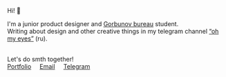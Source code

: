Hi! 👋

I'm a junior product designer and [Gorbunov bureau](https://bureau.ru/school/designers/16/) student.<br>
Writing about design and other creative things in my telegram channel [“oh my eyes”](https://t.me/glazamoiglaza) (ru).
<br>
<br>

Let's do smth together!<br>
[Portfolio](https://portfolio.daletskaya.com)     [Email](mailto:arina@daletskaya.com)     [Telegram](https://t.me/daletskaia)

